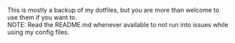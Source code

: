 This is mostly a backup of my dotfiles, but you are more than welcome to use them if you want to.\
NOTE: Read the README.md whenever available to not run into issues while using my config files.
